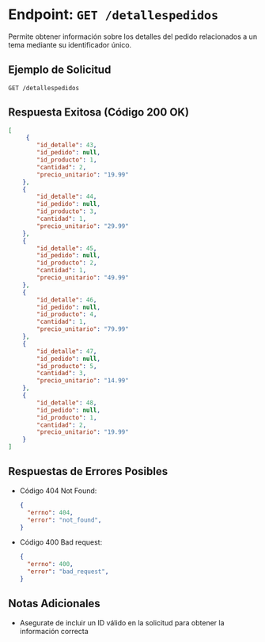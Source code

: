# Endpoint: `GET /detallespedidos`

Permite obtener información sobre los detalles del pedido relacionados a un tema mediante su
identificador único.

## Ejemplo de Solicitud
```http
GET /detallespedidos
```

## Respuesta Exitosa (Código 200 OK)
```json
[
     {
        "id_detalle": 43,
        "id_pedido": null,
        "id_producto": 1,
        "cantidad": 2,
        "precio_unitario": "19.99"
    },
    {
        "id_detalle": 44,
        "id_pedido": null,
        "id_producto": 3,
        "cantidad": 1,
        "precio_unitario": "29.99"
    },
    {
        "id_detalle": 45,
        "id_pedido": null,
        "id_producto": 2,
        "cantidad": 1,
        "precio_unitario": "49.99"
    },
    {
        "id_detalle": 46,
        "id_pedido": null,
        "id_producto": 4,
        "cantidad": 1,
        "precio_unitario": "79.99"
    },
    {
        "id_detalle": 47,
        "id_pedido": null,
        "id_producto": 5,
        "cantidad": 3,
        "precio_unitario": "14.99"
    },
    {
        "id_detalle": 48,
        "id_pedido": null,
        "id_producto": 1,
        "cantidad": 2,
        "precio_unitario": "19.99"
    }
]
```

## Respuestas de Errores Posibles
- Código 404 Not Found:

  ```json
  {
    "errno": 404,
    "error": "not_found",
  }
  ```

- Código 400 Bad request:
  ```json
  {
    "errno": 400,
    "error": "bad_request",
  }
  ``` 

## Notas Adicionales

- Asegurate de incluir un ID válido en la solicitud para obtener la información correcta
